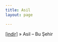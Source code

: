 ```yaml
---
title: Asil
layout: page

---
```

<a href="https://cloud.mail.ru/public/c34ead674a0e/Asil%20-%20Bu%20%C5%9Eehir" target="_blank">[indir]</a>  »  Asil &#8211; Bu Şehir